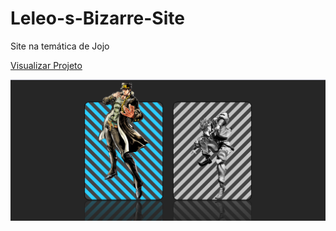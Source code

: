 # Leleo-s-Bizarre-Site
Site na temática de Jojo 


<a href="https://lphbackspace.github.io/Leleo-s-Bizarre-Site/leleo's%20bizarre%20site/">Visualizar Projeto</a>


<img src="https://github.com/LPHBackspace/Leleo-s-Bizarre-Site/blob/main/images_rep/jojojojo.png">
